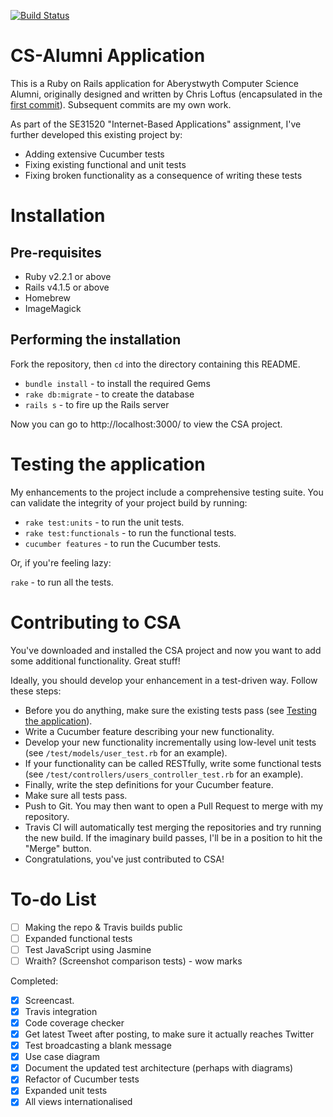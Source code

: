 [![Build Status](https://magnum.travis-ci.com/ChrisBAshton/se315-csa.svg?token=HSfkP4Tffj4JT2ugyno9&branch=master)](https://magnum.travis-ci.com/ChrisBAshton/se315-csa)

# CS-Alumni Application

This is a Ruby on Rails application for Aberystwyth Computer Science Alumni, originally designed and written by Chris Loftus (encapsulated in the [first commit](https://github.com/ChrisBAshton/se315-csa/commit/d8663a96d59351f3598384069411a26e9fdcf864)). Subsequent commits are my own work.

As part of the SE31520 "Internet-Based Applications" assignment, I've further developed this existing project by:

* Adding extensive Cucumber tests
* Fixing existing functional and unit tests
* Fixing broken functionality as a consequence of writing these tests

# Installation

## Pre-requisites

* Ruby v2.2.1 or above
* Rails v4.1.5 or above
* Homebrew
* ImageMagick

## Performing the installation

Fork the repository, then `cd` into the directory containing this README.

* `bundle install` - to install the required Gems
* `rake db:migrate` - to create the database
* `rails s` - to fire up the Rails server

Now you can go to http://localhost:3000/ to view the CSA project.

# Testing the application

My enhancements to the project include a comprehensive testing suite. You can validate the integrity of your project build by running:

* `rake test:units` - to run the unit tests.
* `rake test:functionals` - to run the functional tests.
* `cucumber features` - to run the Cucumber tests.

Or, if you're feeling lazy:

`rake` - to run all the tests.

# Contributing to CSA

You've downloaded and installed the CSA project and now you want to add some additional functionality. Great stuff!

Ideally, you should develop your enhancement in a test-driven way. Follow these steps:

* Before you do anything, make sure the existing tests pass (see [Testing the application](https://github.com/ChrisBAshton/se315-csa#testing-the-application)).
* Write a Cucumber feature describing your new functionality.
* Develop your new functionality incrementally using low-level unit tests (see `/test/models/user_test.rb` for an example).
* If your functionality can be called RESTfully, write some functional tests (see `/test/controllers/users_controller_test.rb` for an example).
* Finally, write the step definitions for your Cucumber feature.
* Make sure all tests pass.
* Push to Git. You may then want to open a Pull Request to merge with my repository.
* Travis CI will automatically test merging the repositories and try running the new build. If the imaginary build passes, I'll be in a position to hit the "Merge" button.
* Congratulations, you've just contributed to CSA!

# To-do List

- [ ] Making the repo & Travis builds public
- [ ] Expanded functional tests
- [ ] Test JavaScript using Jasmine
- [ ] Wraith? (Screenshot comparison tests) - wow marks

Completed:

- [x] Screencast.
- [x] Travis integration
- [x] Code coverage checker
- [x] Get latest Tweet after posting, to make sure it actually reaches Twitter
- [x] Test broadcasting a blank message
- [x] Use case diagram
- [x] Document the updated test architecture (perhaps with diagrams)
- [x] Refactor of Cucumber tests
- [x] Expanded unit tests
- [x] All views internationalised